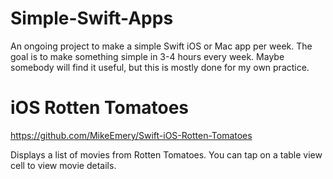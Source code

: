 Simple-Swift-Apps
=================

An ongoing project to make a simple Swift iOS or Mac app per week.  The goal is to make something simple in 3-4 hours every week.  Maybe somebody will find it useful, but this is mostly done for my own practice.

iOS Rotten Tomatoes
===================

https://github.com/MikeEmery/Swift-iOS-Rotten-Tomatoes

Displays a list of movies from Rotten Tomatoes.  You can tap on a table view cell to view movie details.
